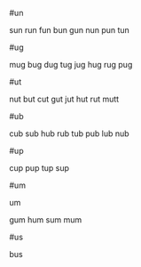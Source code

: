 
#un

sun
run
fun
bun
gun
nun
pun
tun

#ug

mug
bug
dug
tug
jug
hug
rug
pug

#ut

nut
but
cut
gut
jut
hut
rut
mutt

#ub

cub
sub
hub
rub
tub
pub
lub
nub

#up

cup
pup
tup
sup

#um

um

gum
hum
sum
mum

#us

bus